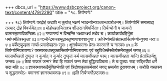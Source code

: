 +++
dbcs_url = "https://www.dsbcproject.org/canon-text/content/479/2290"
title = "१८. तिर्यग्वर्गः"

+++
१८) तिर्यग्वर्गः 
परद्रोहं कदापि न कुर्यात्
भक्षणं भवदन्योन्यवधबन्धावरोधनम्। 
तिर्यग्योनिं समासाद्य तस्माद् द्रोहं विवर्जयेत्॥१॥
मोहोपहतचित्ताश्च शीलदानविवर्जिताः। 
तिर्यग्योनौ व जायन्ते बालास्तृष्णाविडम्बिताः॥२॥
गम्यागम्यं न विन्दन्ति भक्ष्याभक्ष्यं तथैव च। 
कार्याकार्यबहिर्भूता धर्माधर्मतिरस्कृताः॥३॥
पञ्चेन्द्रियजरामूढास्तृष्णापाशवशानुगाः। 
क्रोधेर्ष्यामतिसंग्रस्तास्तिर्यग्योन्युपगा नराः॥४॥
पर्येष्ट्‍युपहता मर्त्याः प्रमादोपहताः सुराः। 
क्षुत्तर्षव्यसनाः प्रेताः कारणात्ते च नारकाः॥५॥
के तिर्यग्योनिपरायणाः?
परस्परबधात्युक्तास्तिर्यग्योनिपरायणाः 
एवं बहुविधैस्तैस्तैर्व्यसनैराकुलं जगत्॥६॥
मात्सर्योपहतो दुष्कृत न कुर्यात् 
न कुर्याद दुष्कृतं कर्म मात्सर्योपहतः परम्। 
मात्सर्योपहता यान्ति प्रेतास्तिर्यक्षु जन्तवः॥७॥
केषां सफलं जन्म?
तेषां हि सफलं जन्म तेषां बुद्धिरवञ्चिता। 
ते च पूज्याः सदा सद्भिर्येषां धर्मे सदा मतिः॥८॥
ज्ञानरथावरूढैर्मुक्तिर्भवति 
एवं त्रिदोषाकृतकर्मसारं 
जगद् भ्रमत्येव दुरावगाधम्। 
करोति यस्तस्य च शुद्धसत्त्वोऽ-
वमाननां ज्ञानरथावरूढः॥९॥
॥इति तिर्यग्वर्गोऽष्टादशः॥
